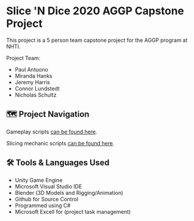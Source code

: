 # Slice 'N Dice 2020 AGGP Capstone Project

This project is a 5 person team capstone project for the AGGP program at NHTI.

Project Team:
- Paul Antuono
- Miranda Hanks
- Jeremy Harris
- Connor Lundstedt
- Nicholas Schultz

## 	:world_map: Project Navigation

Gameplay scripts [can be found here](https://github.com/AGGP-NHTI/Capstone2020_SliceNDice/tree/master/work/SliceNDice/Assets/Scripts/GamePlayScripts).

Slicing mechanic scripts [can be found here](https://github.com/AGGP-NHTI/Capstone2020_SliceNDice/tree/master/work/SliceNDice/Assets/Scripts/SliceNDice%20Scripts).

## 	:hammer_and_wrench: Tools & Languages Used
- Unity Game Engine
- Microsoft Visual Studio IDE
- Blender (3D Models and Rigging/Animation)
- Github for Source Control
- Programmed using C#
- Microsoft Excell for (project task management)


